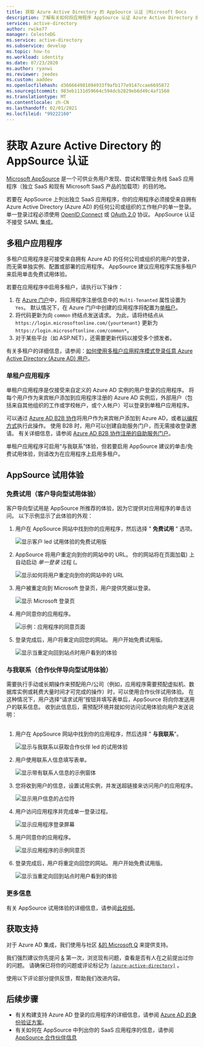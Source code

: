 ```yaml
---
title: 获取 Azure Active Directory 的 AppSource 认证 |Microsoft Docs
description: 了解有关如何将应用程序 AppSource 认证 Azure Active Directory 的详细信息。
services: active-directory
author: rwike77
manager: CelesteDG
ms.service: active-directory
ms.subservice: develop
ms.topic: how-to
ms.workload: identity
ms.date: 07/23/2020
ms.author: ryanwi
ms.reviewer: jeedes
ms.custom: aaddev
ms.openlocfilehash: d366664981894933f9afb177e9147ccae6695872
ms.sourcegitcommit: 983eb1131d59664c594dcb2829eb6d49c4af1560
ms.translationtype: MT
ms.contentlocale: zh-CN
ms.lasthandoff: 02/01/2021
ms.locfileid: "99222160"
---
```

# <a name="get-appsource-certified-for-azure-active-directory"></a>获取 Azure Active Directory 的 AppSource 认证

[Microsoft AppSource](https://appsource.microsoft.com/) 是一个可供业务用户发现、尝试和管理业务线 SaaS 应用程序（独立 SaaS 和现有 Microsoft SaaS 产品的加载项）的目的地。

若要在 AppSource 上列出独立 SaaS 应用程序，你的应用程序必须接受来自拥有 Azure Active Directory (Azure AD) 的任何公司或组织的工作帐户的单一登录。 单一登录过程必须使用 [OpenID Connect](v2-protocols-oidc.md) 或 [OAuth 2.0](v2-oauth2-auth-code-flow.md) 协议。 AppSource 认证不接受 SAML 集成。

## <a name="multi-tenant-applications"></a>多租户应用程序

多租户应用程序是可接受来自拥有 Azure AD 的任何公司或组织的用户的登录，而无需单独实例、配置或部署的应用程序。 AppSource 建议应用程序实施多租户来启用单击免费试用体验。

若要在应用程序中启用多租户，请执行以下操作：
1. 在 [Azure 门户](https://portal.azure.com/#blade/Microsoft_AAD_IAM/ActiveDirectoryMenuBlade/RegisteredApps)中，将应用程序注册信息中的 `Multi-Tenanted` 属性设置为 `Yes`。 默认情况下，在 Azure 门户中创建的应用程序将配置为[单租户](#single-tenant-applications)。
1. 将代码更新为向 `common` 终结点发送请求。 为此，请将终结点从 `https://login.microsoftonline.com/{yourtenant}` 更新为 `https://login.microsoftonline.com/common*`。
1. 对于某些平台（如 ASP.NET），还需要更新代码以接受多个颁发者。

有关多租户的详细信息，请参阅：[如何使用多租户应用程序模式登录任意 Azure Active Directory (Azure AD) 用户](howto-convert-app-to-be-multi-tenant.md)。

### <a name="single-tenant-applications"></a>单租户应用程序

单租户应用程序是仅接受来自定义的 Azure AD 实例的用户登录的应用程序。 将每个用户作为来宾帐户添加到应用程序注册的 Azure AD 实例后，外部用户（包括来自其他组织的工作或学校帐户，或个人帐户）可以登录到单租户应用程序。 

可以通过 [Azure AD B2B 协作](../external-identities/what-is-b2b.md)将用户作为来宾帐户添加到 Azure AD，或者[以编程方式](../../active-directory-b2c/code-samples.md)执行此操作。 使用 B2B 时，用户可以创建自助服务门户，而无需接收登录邀请。 有关详细信息，请参阅 [Azure AD B2B 协作注册的自助服务门户](../external-identities/self-service-portal.md)。

单租户应用程序可启用“与我联系”体验，但若要启用 AppSource 建议的单击/免费试用体验，则请改为在应用程序上启用多租户。

## <a name="appsource-trial-experiences"></a>AppSource 试用体验

### <a name="free-trial-customer-led-trial-experience"></a>免费试用（客户导向型试用体验）

客户导向型试用是 AppSource 所推荐的体验，因为它提供对应用程序的单击访问。 以下示例显示了此体验的外观：

1.  用户在 AppSource 网站中找到你的应用程序，然后选择 " **免费试用** " 选项。

    ![显示客户 led 试用体验的免费试用版](./media/active-directory-devhowto-appsource-certified/customer-led-trial-step1.png)

2.  AppSource 将用户重定向到你的网站中的 URL。 你的网站将在页面加载) 上自动启动 *单一登录* 过程 (。

    ![显示如何将用户重定向到你的网站中的 URL](./media/active-directory-devhowto-appsource-certified/customer-led-trial-step2.png)

3.  用户被重定向到 Microsoft 登录页，用户提供凭据以登录。

    ![显示 Microsoft 登录页](./media/active-directory-devhowto-appsource-certified/customer-led-trial-step3.png)

4. 用户同意你的应用程序。

    ![示例：应用程序的同意页面](./media/active-directory-devhowto-appsource-certified/customer-led-trial-step4.png)

5.  登录完成后，用户将重定向回您的网站。  用户开始免费试用版。

    ![显示当重定向回到站点时用户看到的体验](./media/active-directory-devhowto-appsource-certified/customer-led-trial-step5.png)

### <a name="contact-me-partner-led-trial-experience"></a>与我联系（合作伙伴导向型试用体验）

需要执行手动或长期操作来预配用户/公司（例如，应用程序需要预配虚拟机、数据库实例或耗费大量时间才可完成的操作）时，可以使用合作伙伴试用体验。 在这种情况下，用户选择“请求试用”按钮并填写表单后，AppSource 将向你发送用户的联系信息。 收到此信息后，需预配环境并就如何访问试用体验向用户发送说明：<br/><br/>

1. 用户在 AppSource 网站中找到你的应用程序，然后选择 " **与我联系**"。

    ![显示与我联系以获取合作伙伴 led 的试用体验](./media/active-directory-devhowto-appsource-certified/partner-led-trial-step1.png)

2. 用户使用联系人信息填写表单。

    ![显示带有联系人信息的示例窗体](./media/active-directory-devhowto-appsource-certified/partner-led-trial-step2.png)

3. 您将收到用户的信息，设置试用实例，并发送超链接来访问用户的应用程序。

    ![显示用户信息的占位符](./media/active-directory-devhowto-appsource-certified/usercontact.png)

4. 用户访问应用程序并完成单一登录过程。

    ![显示应用程序登录屏幕](./media/active-directory-devhowto-appsource-certified/partner-led-trial-step3.png)

5. 用户同意你的应用程序。

    ![显示应用程序的示例同意页](./media/active-directory-devhowto-appsource-certified/partner-led-trial-step4.png)

6. 登录完成后，用户将重定向回您的网站。 用户开始免费试用版。

    ![显示当重定向回到站点时用户看到的体验](./media/active-directory-devhowto-appsource-certified/customer-led-trial-step5.png)

### <a name="more-information"></a>更多信息

有关 AppSource 试用体验的详细信息，请参阅[此视频](https://aka.ms/trialexperienceforwebapps)。 

## <a name="get-support"></a>获取支持

对于 Azure AD 集成，我们使用与社区 [&的 Microsoft Q](https://docs.microsoft.com/answers/topics/azure-active-directory.html) 来提供支持。

我们强烈建议你先提问 [&](https://docs.microsoft.com/answers/topics/azure-active-directory.html) 第一次，浏览现有问题，查看是否有人在之前提出过你的问题。 请确保已将你的问题或评论标记为 [`[azure-active-directory]`](https://docs.microsoft.com/answers/topics/azure-active-directory.html) 。

使用以下评论部分提供反馈，帮助我们改进内容。

## <a name="next-steps"></a>后续步骤

- 有关构建支持 Azure AD 登录的应用程序的详细信息，请参阅 [Azure AD 的身份验证方案](authentication-flows-app-scenarios.md)。
- 有关如何在 AppSource 中列出你的 SaaS 应用程序的信息，请参阅 [AppSource 合作伙伴信息](https://appsource.microsoft.com/partners)